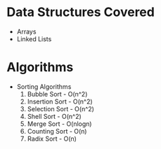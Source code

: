 # Data Structures Covered
- Arrays
- Linked Lists

# Algorithms
- Sorting Algorithms
  1. Bubble Sort - O(n^2)
  2. Insertion Sort - O(n^2)
  3. Selection Sort - O(n^2)
  4. Shell Sort - O(n^2)
  4. Merge Sort - O(nlogn)
  5. Counting Sort - O(n)
  6. Radix Sort - O(n)
